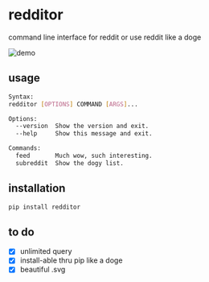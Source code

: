# redditor

command line interface for reddit
or use reddit like a doge

![demo](https://raw.githack.com/daenylio/redditor/master/demo.svg "demo")

## usage

```bash
Syntax:
redditor [OPTIONS] COMMAND [ARGS]...

Options:
  --version  Show the version and exit.
  --help     Show this message and exit.

Commands:
  feed       Much wow, such interesting.
  subreddit  Show the dogy list.
```

## installation

```bash
pip install redditor
```

## to do

- [x] unlimited query
- [x] install-able thru pip like a doge
- [x] beautiful .svg
